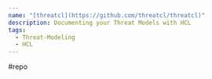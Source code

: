 ```yaml
---
name: "[threatcl](https://github.com/threatcl/threatcl)"
description: Documenting your Threat Models with HCL
tags:
  - Threat-Modeling
  - HCL
---
```

#repo